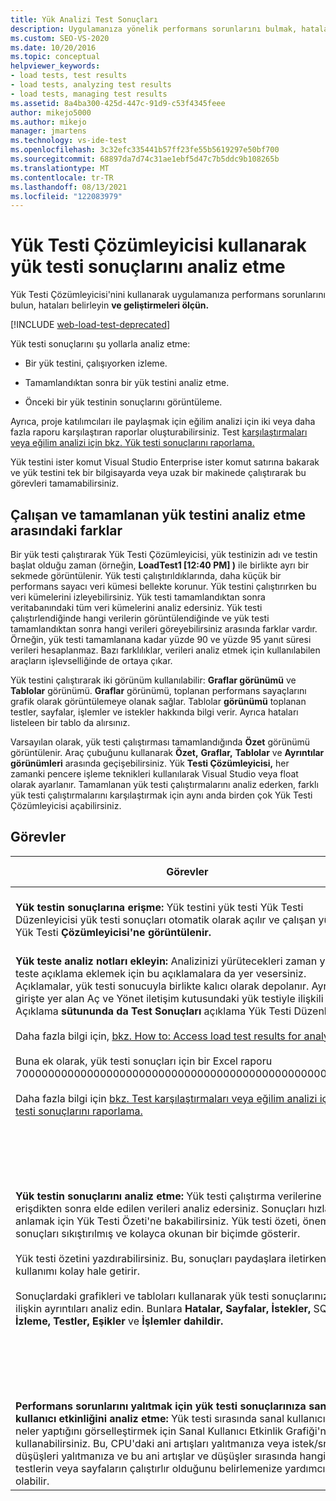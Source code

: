 ```yaml
---
title: Yük Analizi Test Sonuçları
description: Uygulamanıza yönelik performans sorunlarını bulmak, hataları belirlemek ve geliştirmeleri ölçmek için Yük Testi Çözümleyicisi'nin nasıl kullanılası hakkında bilgi alın.
ms.custom: SEO-VS-2020
ms.date: 10/20/2016
ms.topic: conceptual
helpviewer_keywords:
- load tests, test results
- load tests, analyzing test results
- load tests, managing test results
ms.assetid: 8a4ba300-425d-447c-91d9-c53f4345feee
author: mikejo5000
ms.author: mikejo
manager: jmartens
ms.technology: vs-ide-test
ms.openlocfilehash: 3c32efc335441b57ff23fe55b5619297e50bf700
ms.sourcegitcommit: 68897da7d74c31ae1ebf5d47c7b5ddc9b108265b
ms.translationtype: MT
ms.contentlocale: tr-TR
ms.lasthandoff: 08/13/2021
ms.locfileid: "122083979"
---
```

# <a name="analyze-load-test-results-using-the-load-test-analyzer"></a>Yük Testi Çözümleyicisi kullanarak yük testi sonuçlarını analiz etme

Yük Testi Çözümleyicisi'nini kullanarak uygulamanıza performans sorunlarını bulun, hataları belirleyin **ve geliştirmeleri ölçün.**

[!INCLUDE [web-load-test-deprecated](includes/web-load-test-deprecated.md)]

Yük testi sonuçlarını şu yollarla analiz etme:

- Bir yük testini, çalışıyorken izleme.

- Tamamlandıktan sonra bir yük testini analiz etme.

- Önceki bir yük testinin sonuçlarını görüntüleme.

Ayrıca, proje katılımcıları ile paylaşmak için eğilim analizi için iki veya daha fazla raporu karşılaştıran raporlar oluşturabilirsiniz. Test [karşılaştırmaları veya eğilim analizi için bkz. Yük testi sonuçlarını raporlama.](../test/compare-load-test-results.md)

Yük testini ister komut Visual Studio Enterprise ister komut satırına bakarak ve yük testini tek bir bilgisayarda veya uzak bir makinede çalıştırarak bu görevleri tamamabilirsiniz.

## <a name="differences-between-analyzing-a-running-and-a-completed-load-test"></a>Çalışan ve tamamlanan yük testini analiz etme arasındaki farklar

Bir yük testi çalıştırarak  Yük Testi Çözümleyicisi, yük testinizin adı ve testin başlat olduğu zaman (örneğin, **LoadTest1 [12:40 PM] )** ile birlikte ayrı bir sekmede görüntülenir. Yük testi çalıştırıldıklarında, daha küçük bir performans sayacı veri kümesi bellekte korunur. Yük testini çalıştırırken bu veri kümelerini izleyebilirsiniz. Yük testi tamamlandıktan sonra veritabanındaki tüm veri kümelerini analiz edersiniz. Yük testi çalıştırlendiğinde hangi verilerin görüntülendiğinde ve yük testi tamamlandıktan sonra hangi verileri göreyebilirsiniz arasında farklar vardır. Örneğin, yük testi tamamlanana kadar yüzde 90 ve yüzde 95 yanıt süresi verileri hesaplanmaz. Bazı farklılıklar, verileri analiz etmek için kullanılabilen araçların işlevselliğinde de ortaya çıkar.

Yük testini çalıştırarak iki görünüm kullanılabilir: **Graflar görünümü** ve **Tablolar** görünümü. **Graflar** görünümü, toplanan performans sayaçlarını grafik olarak görüntülemeye olanak sağlar. Tablolar **görünümü** toplanan testler, sayfalar, işlemler ve istekler hakkında bilgi verir. Ayrıca hataları listeleen bir tablo da alırsınız.

Varsayılan olarak, yük testi çalıştırması tamamlandığında **Özet** görünümü görüntülenir. Araç çubuğunu kullanarak **Özet,** **Graflar,** **Tablolar** ve **Ayrıntılar görünümleri** arasında geçişebilirsiniz. Yük **Testi Çözümleyicisi,** her zamanki pencere işleme teknikleri kullanılarak Visual Studio veya float olarak ayarlanır. Tamamlanan yük testi çalıştırmalarını analiz ederken, farklı yük testi çalıştırmalarını karşılaştırmak için aynı anda birden çok Yük Testi Çözümleyicisi açabilirsiniz. 

## <a name="tasks"></a>Görevler

|Görevler|İlişkili konular|
|-|-|
|**Yük testin sonuçlarına erişme:** Yük testini yük testi Yük Testi Düzenleyicisi yük testi sonuçları otomatik olarak açılır ve çalışan yük testi Yük Testi **Çözümleyicisi'ne görüntülenir.**|-   [Nasıllı: Analiz için yük testi sonuçlarına erişme](../test/how-to-access-load-test-results-for-analysis.md)|
|**Yük teste analiz notları ekleyin:** Analizinizi yürütecekleri zaman yük teste açıklama eklemek için bu açıklamalara da yer vesersiniz. Açıklamalar, yük testi sonucuyla birlikte kalıcı olarak depolanır. Ayrıca, girişte yer alan  Aç ve Yönet iletişim kutusundaki yük testiyle ilişkili Açıklama **sütununda da Test Sonuçları** açıklama Yük Testi Düzenleyicisi.<br /><br /> Daha fazla bilgi için, [bkz. How to: Access load test results for analysis](../test/how-to-access-load-test-results-for-analysis.md).<br /><br /> Buna ek olarak, yük testi sonuçları için bir Excel raporu 70000000000000000000000000000000000000000000000000000<br /><br /> Daha fazla bilgi için [bkz. Test karşılaştırmaları veya eğilim analizi için yük testi sonuçlarını raporlama.](../test/compare-load-test-results.md)||
|**Yük testin sonuçlarını analiz etme:** Yük testi çalıştırma verilerine erişdikten sonra elde edilen verileri analiz edersiniz. Sonuçları hızla anlamak için Yük Testi Özeti'ne bakabilirsiniz. Yük testi özeti, önemli sonuçları sıkıştırılmış ve kolayca okunan bir biçimde gösterir.<br /><br /> Yük testi özetini yazdırabilirsiniz. Bu, sonuçları paydaşlara iletirken kullanımı kolay hale getirir.<br /><br /> Sonuçlardaki grafikleri ve tabloları kullanarak yük testi sonuçlarınıza ilişkin ayrıntıları analiz edin. Bunlara **Hatalar,** **Sayfalar,** **İstekler,** SQL **İzleme,** **Testler,** **Eşikler** ve **İşlemler dahildir.**|-   [Yük testi sonuçları özetine genel bakış](../test/load-test-results-summary-overview.md)<br />-   [Nasıl: Web sayfası yanıtını görüntüleme](../test/how-to-view-web-page-response-time-in-a-load-test.md)<br />-   [Eşik kuralı ihlallerini analiz etme](../test/analyze-threshold-rule-violations-in-load-tests.md)<br />-   [Graflar görünümünde yük testi sonuçlarını analiz etme](../test/analyze-load-test-results-in-the-graphs-view.md)<br />-   [Tablolar görünümünde yük testi sonuçlarını ve hatalarını analiz etme](../test/analyze-load-test-results-and-errors-in-the-tables-view.md)|
|**Performans sorunlarını yalıtmak için yük testi sonuçlarınıza sanal kullanıcı etkinliğini analiz etme:** Yük testi sırasında sanal kullanıcıların neler yaptığını görselleştirmek için Sanal Kullanıcı Etkinlik Grafiği'nin kullanabilirsiniz. Bu, CPU'daki ani artışları yalıtmanıza veya istek/sn'de düşüşleri yalıtmanıza ve bu ani artışlar ve düşüşler sırasında hangi testlerin veya sayfaların çalıştırlır olduğunu belirlemenize yardımcı olabilir.|-   [Ayrıntılar görünümünde sanal kullanıcı etkinliğini analiz etme](../test/analyze-load-test-virtual-user-activity-in-the-details-view.md)|
